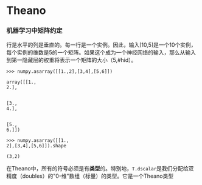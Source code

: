# Theano


### 机器学习中矩阵约定

行是水平的列是垂直的。每一行是一个实例。因此，输入[10,5]是一个10个实例，每个实例的维数是5的一个矩阵。如果这个成为一个神经网络的输入，那么从输入到第一隐藏层的权重将表示一个矩阵的大小（5,#hid）。

```
>>> numpy.asarray([[1.,2],[3,4],[5,6]])

array([[1.,
2.],


[3.,
4.],


[5.,
6.]])

>>> numpy.asarray([[1.,
2],[3,4],[5,6]]).shape

(3,2)
```

在Theano中，所有的符号必须是有**类型**的。特别地，`T.dscalar`是我们分配给双精度（doubles）的"0-维"数组（标量）的类型。它是一个Theano类型